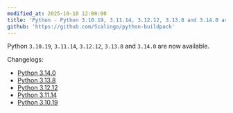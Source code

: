 ```yaml
---
modified_at: 2025-10-10 12:00:00
title: 'Python - Python 3.10.19, 3.11.14, 3.12.12, 3.13.8 and 3.14.0 are now available'
github: 'https://github.com/Scalingo/python-buildpack'
---
```


Python `3.10.19`, `3.11.14`, `3.12.12`, `3.13.8` and `3.14.0` are now available.

Changelogs:
- [Python 3.14.0](https://docs.python.org/3.14/whatsnew/changelog.html#python-3.14.0-final)
- [Python 3.13.8](https://docs.python.org/3.13/whatsnew/changelog.html#python-3.13.8-final)
- [Python 3.12.12](https://docs.python.org/3.12/whatsnew/changelog.html#python-3.12.12-final)
- [Python 3.11.14](https://docs.python.org/3.11/whatsnew/changelog.html#python-3.11.14-final)
- [Python 3.10.19](https://docs.python.org/3.10/whatsnew/changelog.html#python-3.10.19-final)
